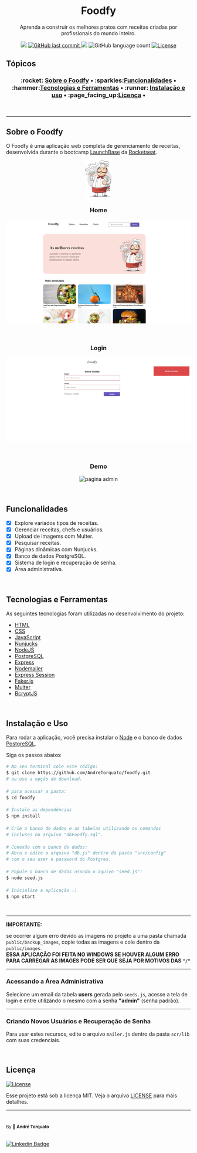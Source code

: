 <h1 align="center">
Foodfy
</h1>

<p align="center">Aprenda a construir os melhores pratos com receitas criadas por profissionais do mundo inteiro.</p>

<p align="center">
  <img src="https://img.shields.io/badge/status-CONCLUÍDO-FD951F?style=flat-square">
    <a href="https://github.com/AndreTorquato/foodfy/commits/master">
    <img alt="GitHub last commit" src="https://img.shields.io/github/last-commit/AndreTorquato/foodfy?color=FD951F&style=flat-square">
  </a>
    
  <img src="https://img.shields.io/badge/made%20by-ANDRE%20TORQUATO-FD951F?style=flat-square">
  <img alt="GitHub language count" src="https://img.shields.io/github/languages/count/andretorquato/foodfy?color=FD951F&style=flat-square">
  <a href="https://opensource.org/licenses/MIT">
    <img alt="License" src="https://img.shields.io/badge/license-MIT-FD951F?style=flat-square">
  </a>
</p>

## Tópicos 
<h3 align="center">
:rocket: <a href="#sobre-o-foodfy">Sobre o Foodfy</a> • 
:sparkles:<a href="#funcionalidades">Funcionalidades</a> • 
:hammer:<a href="#tecnologias-e-ferramentas">Tecnologias e Ferramentas</a> • 
:runner: <a href="#instalação-e-uso">Instalação e uso</a> • 
:page_facing_up:<a href="#licença">Licença</a> • 

</h3>

<br>

---

## Sobre o Foodfy


O Foodfy é uma aplicação web completa de gerenciamento de receitas, desenvolvida durante o bootcamp [LaunchBase](https://rocketseat.com.br) da [Rocketseat](https://rocketseat.com.br/).
<p align="center">
<img alt="Chef" title="#Chef" src="./public/screenshots/chef.png" height="100"/>
</p>

<h3 align="center">Home</h3>
<p align="center">
  <img src="./public/screenshots/home.jpg" alt="página principal">
</p>

<br>

<h3 align="center">Login</h3>
<p align="center">
  <img src="./public/screenshots/login.jpg" alt="página admin">
</p>
<br>
<h3 align="center">Demo</h3>
<p align="center">
  <img src="./public/screenshots/example.gif" alt="página admin">
</p>
<br>

## Funcionalidades

- [X] Explore variados tipos de receitas.
- [X] Gerenciar receitas, chefs e usuários.
- [X] Upload de imagems com Multer.
- [X] Pesquisar receitas.
- [X] Páginas dinâmicas com Nunjucks.
- [X] Banco de dados PostgreSQL.
- [X] Sistema de login e recuperação de senha.
- [X] Área administrativa.

<br>

## Tecnologias e Ferramentas
As seguintes tecnologias foram utilizadas no desenvolvimento do projeto:

- [HTML](https://devdocs.io/html/)
- [CSS](https://devdocs.io/css/)
- [JavaScript](https://devdocs.io/javascript/)
- [Nunjucks](https://mozilla.github.io/nunjucks/)
- [NodeJS](https://nodejs.org/en/)
- [PostgreSQL](https://www.postgresql.org/)
- [Express](https://expressjs.com/)
- [Nodemailer](https://nodemailer.com/about/)
- [Express Session](https://github.com/expressjs/session)
- [Faker.js](https://github.com/Marak/Faker.js)
- [Multer](https://github.com/expressjs/multer)
- [BcryptJS](https://github.com/dcodeIO/bcrypt.js)


<br>

## Instalação e Uso

Para rodar a aplicação, você precisa instalar o [Node](https://nodejs.org/en/) e o banco de dados [PostgreSQL](https://www.postgresql.org/).

Siga os passos abaixo:

```bash
# No seu terminal cole este código:
$ git clone https://github.com/AndreTorquato/foodfy.git
# ou use a opção de download.

# para acessar a pasta:
$ cd foodfy

# Instale as dependências
$ npm install

# Crie o banco de dados e as tabelas utilizando os comandos
# inclusos no arquivo "dbFoodfy.sql".
    
# Conexão com o banco de dados:
# Abra e edite o arquivo "db.js" dentro da pasta "src/config"
# com o seu user e password do Postgres.

# Popule o banco de dados usando o aquivo "seed.js":
$ node seed.js

# Inicialize a aplicação :)
$ npm start
```
<br>

---
**IMPORTANTE:** 

se ocorrer algum erro devido as imagens no projeto a uma pasta chamada `public/backup_images`, copie todas as imagens e cole dentro da `public/images`.
<br>
**ESSA APLICAÇÃO FOI FEITA NO WINDOWS SE HOUVER ALGUM ERRO PARA CARREGAR AS IMAGES PODE SER QUE SEJA POR MOTIVOS DAS `"/"`**

---

### Acessando a Área Administrativa

Selecione um email da tabela **users** gerada pelo `seeds.js`, acesse a tela de login e entre utilizando o mesmo com a senha **"admin"** (senha padrão).

---
### Criando Novos Usuários e Recuperação de Senha

Para usar estes recursos, edite o arquivo `mailer.js` dentro da pasta `scr/lib` com suas credenciais.

<br>

## Licença
<a href="https://opensource.org/licenses/MIT">
    <img alt="License" src="https://img.shields.io/badge/license-MIT-FD951F?style=flat-square">
</a>

<br>

Esse projeto está sob a licença MIT. Veja o arquivo [LICENSE](/LICENSE) para mais detalhes.

---
 <img style="border-radius: 50%;" src="https://avatars.githubusercontent.com/u/44441254?s=460&u=9b932a2ecaa511f678b3e0cb118c9b536e6e166e&v=4" width="100px;" alt=""/>
 <br />
 <sub>By 💛 <b>André Torquato</b></sub> 

<br>
<br>

[![Linkedin Badge](https://img.shields.io/badge/-Andre%20Torquato-blue?style=flat-square&logo=Linkedin&logoColor=white&link=https://www.linkedin.com/in/andretorquatoo/)](https://www.linkedin.com/in/andretorquatoo/) 
